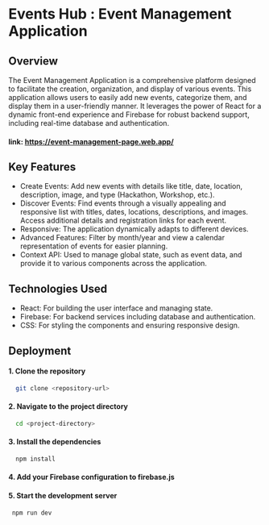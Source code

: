 # Events Hub : Event Management Application

## Overview
The Event Management Application is a comprehensive platform designed to facilitate the creation, organization, and display of various events. This application allows users to easily add new events, categorize them, and display them in a user-friendly manner. It leverages the power of React for a dynamic front-end experience and Firebase for robust backend support, including real-time database and authentication.
#### link: https://event-management-page.web.app/

## Key Features
- Create Events: Add new events with details like title, date, location, description, image, and type (Hackathon, Workshop, etc.).
- Discover Events: Find events through a visually appealing and responsive list with titles, dates, locations, descriptions, and images. Access additional details and registration links for each event.
- Responsive: The application dynamically adapts to different devices.
- Advanced Features: Filter by month/year and view a calendar representation of events for easier planning.
- Context API: Used to manage global state, such as event data, and provide it to various components across the application.

## Technologies Used
- React: For building the user interface and managing state.
- Firebase: For backend services including database and authentication.
- CSS: For styling the components and ensuring responsive design.
  
## Deployment

#### 1. Clone the repository
```bash
  git clone <repository-url>
```

#### 2. Navigate to the project directory
```bash
  cd <project-directory>
```


#### 3. Install the dependencies
```bash
  npm install
```


#### 4. Add your Firebase configuration to firebase.js

#### 5. Start the development server
```bash
 npm run dev
```
